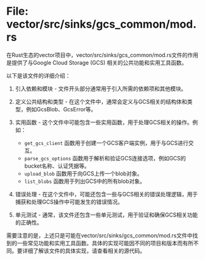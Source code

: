 # File: vector/src/sinks/gcs_common/mod.rs

在Rust生态的vector项目中，vector/src/sinks/gcs_common/mod.rs文件的作用是提供了与Google Cloud Storage (GCS) 相关的公共功能和实用工具函数。

以下是该文件的详细介绍：

1. 引入依赖和模块 - 文件开头部分通常用于引入所需的依赖项和其他模块。

2. 定义公共结构和类型 - 在这个文件中，通常会定义与GCS相关的结构体和类型，例如GcsBlob、GcsError等。

3. 实用函数 - 这个文件中可能包含一些实用函数，用于处理GCS相关的操作。例如：
   - `get_gcs_client` 函数用于创建一个GCS客户端实例，用于与GCS进行交互。
   - `parse_gcs_options` 函数用于解析和验证GCS连接选项，例如GCS的bucket名称、认证凭据等。
   - `upload_blob` 函数用于向GCS上传一个blob对象。
   - `list_blobs` 函数用于列出GCS中的所有blob对象。

4. 错误处理 - 在这个文件中，可能还包含一些与GCS相关的错误处理逻辑，用于捕获和处理GCS操作中可能发生的错误情况。

5. 单元测试 - 通常，该文件还包含一些单元测试，用于验证和确保GCS相关功能的正确性。

需要注意的是，上述只是可能在vector/src/sinks/gcs_common/mod.rs文件中找到的一些常见功能和实用工具函数。具体的实现可能因不同的项目和版本而有所不同。要详细了解该文件的具体实现，请查看相关的源代码。

